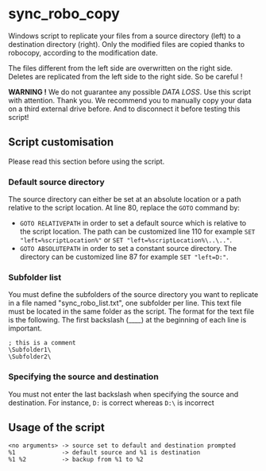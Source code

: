 # sync_robo_copy
Windows script to replicate your files from a source directory (left) to a destination directory (right). Only the modified files are copied thanks to robocopy, according to the modification date. 

The files different from the left side are overwritten on the right side. 
Deletes are replicated from the left side to the right side. 
So be careful !

__WARNING !__
We do not guarantee any possible _DATA LOSS_. Use this script with attention. Thank you. 
We recommend you to manually copy your data on a third external drive before. And to disconnect it before testing this script!

## Script customisation

Please read this section before using the script. 

### Default source directory
The source directory can either be set at an absolute location or a path relative to the script location. 
At line 80, replace the `GOTO` command by:
- `GOTO RELATIVEPATH` in order to set a default source which is relative to the script location. The path can be customized line 110 for example `SET "left=%scriptLocation%"` or `SET "left=%scriptLocation%\..\.."`. 
- `GOTO ABSOLUTEPATH` in order to set a constant source directory. The directory can be customized line 87 for example `SET "left=D:"`. 

### Subfolder list
You must define the subfolders of the source directory you want to replicate in a file named "sync_robo_list.txt", one subfolder per line. This text file must be located in the same folder as the script. 
The format for the text file is the following. The first backslash (__\__) at the beginning of each line is important.
```
; this is a comment
\Subfolder1\
\Subfolder2\
```

### Specifying the source and destination

You must not enter the last backslash when specifying the source and destination. For instance, `D:` is correct whereas `D:\` is incorrect

## Usage of the script
```
<no arguments> -> source set to default and destination prompted
%1             -> default source and %1 is destination
%1 %2          -> backup from %1 to %2
```

